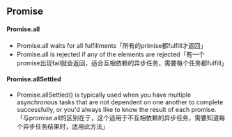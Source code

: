 ## Promise
#### Promise.all
- Promise.all waits for all fulfillments「所有的primise都fulfill才返回」
- Promise.all is rejected if any of the elements are rejected「有一个promise出现fail就会返回，适合互相依赖的异步任务，需要每个任务都fulfill」

#### Promise.allSettled
- Promise.allSettled() is typically used when you have multiple asynchronous tasks that are not dependent on one another to complete successfully, or you'd always like to know the result of each promise.「与promise.all的区别在于，这个适用于不互相依赖的异步任务，需要知道每个异步任务结果时，适用此方法」